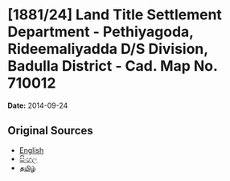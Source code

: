 # [1881/24] Land Title Settlement Department - Pethiyagoda, Rideemaliyadda D/S Division, Badulla District - Cad. Map No. 710012

**Date:** 2014-09-24

## Original Sources

- [English](https://documents.gov.lk/view/extra-gazettes/2014/9/1881-24_E.pdf)
- [සිංහල](https://documents.gov.lk/view/extra-gazettes/2014/9/1881-24_S.pdf)
- [தமிழ்](https://documents.gov.lk/view/extra-gazettes/2014/9/1881-24_T.pdf)
